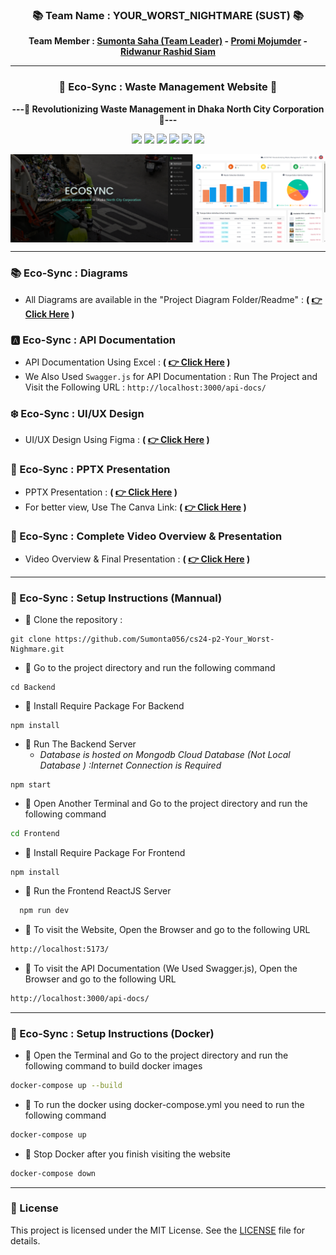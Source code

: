 <!-- [![wakatime](https://wakatime.com/badge/user/956d8c63-e07e-46bf-b197-9bbb31d68aa9/project/018e6be2-8625-46c7-ac34-f6e46905db17.svg)](https://wakatime.com/badge/user/956d8c63-e07e-46bf-b197-9bbb31d68aa9/project/018e6be2-8625-46c7-ac34-f6e46905db17) -->

<div align = "center">

### 📚 Team Name : YOUR_WORST_NIGHTMARE (SUST) 📚

**Team Member : [Sumonta Saha (Team Leader)](sumontasaha80@gmail.com) - [Promi Mojumder](promimojumder8@gmail.com) - [Ridwanur Rashid Siam](ridwan.siam@gmail.com)**

<hr>

### 🌱 Eco-Sync : Waste Management Website 🌱

**---🚮 Revolutionizing Waste Management in Dhaka North City Corporation 🚮---**

![](https://img.shields.io/badge/React-20232A?style=for-the-badge&logo=react&logoColor=61DAFB)
![](https://img.shields.io/badge/Tailwind_CSS-38B2AC?style=for-the-badge&logo=tailwind-css&logoColor=whitee)
![](https://img.shields.io/badge/Node.js-43853D?style=for-the-badge&logo=node.js&logoColor=white)
![](https://img.shields.io/badge/Express.js-404D59?style=for-the-badge)
![](https://img.shields.io/badge/MongoDB-4EA94B?style=for-the-badge&logo=mongodb&logoColor=white)
![](https://img.shields.io/badge/json%20web%20tokens-323330?style=for-the-badge&logo=json-web-tokens&logoColor=pink)

<div style="display: flex; flex-direction: row;">
  <img src="./Project%20Diagram/EcoSync%20SS/EcoSync%20(47).png" alt="image1" style="width: 50%;" />
  <img src="./Project%20Diagram/EcoSync%20SS/EcoSync%20(50).png" alt="image2" style="width: 50%;" />
</div>

<hr>
</div>

### 📚 Eco-Sync : Diagrams

- All Diagrams are available in the "Project Diagram Folder/Readme" : **( [ 👉 Click Here](./Project%20Diagram/README.md) )**

### 🅰️ Eco-Sync : API Documentation

- API Documentation Using Excel : **( [ 👉 Click Here](./Project%20Diagram/README.md) )**
- We Also Used `Swagger.js` for API Documentation : Run The Project and Visit the Following URL : `http://localhost:3000/api-docs/`

### ❄️ Eco-Sync : UI/UX Design

- UI/UX Design Using Figma : **( [ 👉 Click Here](https://www.figma.com/file/uYbtTfanr1E3dASFK2hIZs/Team-Your_Worst_Nightmare?type=design&node-id=0-1&mode=design&t=Kc9G8bAS49CeqAKD-0) )**

### 🔮 Eco-Sync : PPTX Presentation

- PPTX Presentation : **( [ 👉 Click Here](./Powerpoint%20Presentation/YOUR%20WORST%20NIGHTMARE%20Presentation.pptx) )**
- For better view, Use The Canva Link: **( [ 👉 Click Here](https://www.canva.com/design/DAGA_5xUDwg/jJNnwU-AmqOM9iFkxO96TA/view?utm_content=DAGA_5xUDwg&utm_campaign=designshare&utm_medium=link&utm_source=editor) )**

### 🎥 Eco-Sync : Complete Video Overview & Presentation

- Video Overview & Final Presentation : **( [ 👉 Click Here](https://drive.google.com/file/d/17pDF5jsthdlTXJAQHD3djh8NyYY4ZERE/view) )**

<hr>

### 🐚 Eco-Sync : Setup Instructions (Mannual)

- 🔖 Clone the repository :

```
git clone https://github.com/Sumonta056/cs24-p2-Your_Worst-Nighmare.git
```

- 🔖 Go to the project directory and run the following command

```
cd Backend
```

- 🔖 Install Require Package For Backend

```
npm install
```

- 🔖 Run The Backend Server
  - _Database is hosted on Mongodb Cloud Database (Not Local Database ) :Internet Connection is Required_

```
npm start
```

- 🔖 Open Another Terminal and Go to the project directory and run the following command

```bash
cd Frontend
```

- 🔖 Install Require Package For Frontend

```
npm install
```

- 🔖 Run the Frontend ReactJS Server

```bash
  npm run dev
```

- 🔖 To visit the Website, Open the Browser and go to the following URL

```bash
http://localhost:5173/
```

- 🔖 To visit the API Documentation (We Used Swagger.js), Open the Browser and go to the following URL

```bash
http://localhost:3000/api-docs/
```

<!-- ```bash
node swagger.js
``` -->
<hr>

### 🐚 Eco-Sync : Setup Instructions (Docker)

- 🔖 Open the Terminal and Go to the project directory and run the following command to build docker images

```bash
docker-compose up --build
```

- 🔖 To run the docker using docker-compose.yml you need to run the following command

```bash
docker-compose up
```

- 🔖 Stop Docker after you finish visiting the website

```bash
docker-compose down
```

<hr>

### 📄 License

This project is licensed under the MIT License. See the [LICENSE](./LICENSE) file for details.
